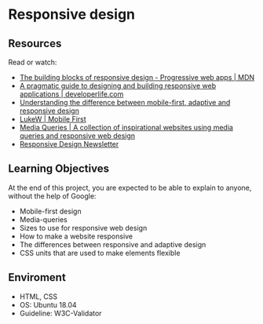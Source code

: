 # Responsive design

## Resources

Read or watch:

* [The building blocks of responsive design - Progressive web apps | MDN](https://developer.mozilla.org/en-US/docs/Web/Progressive_web_apps/Responsive/responsive_design_building_blocks)
* [A pragmatic guide to designing and building responsive web applications | developerlife.com](https://developerlife.com/2019/08/25/guide-to-building-responsive-web-apps/)
* [Understanding the difference between mobile-first, adaptive and responsive design](https://fredericgonzalo.com/en/2017/03/01/understanding-the-difference-between-mobile-first-adaptive-and-responsive-design/)
* [LukeW | Mobile First](https://www.lukew.com/ff/entry.asp?933)
* [Media Queries | A collection of inspirational websites using media queries and responsive web design](https://mediaqueri.es/)
* [Responsive Design Newsletter](https://responsivedesign.is/newsletter/)

## Learning Objectives

At the end of this project, you are expected to be able to explain to anyone, without the help of Google:

* Mobile-first design
* Media-queries
* Sizes to use for responsive web design
* How to make a website responsive
* The differences between responsive and adaptive design
* CSS units that are used to make elements flexible

## Enviroment

* HTML, CSS
* OS: Ubuntu 18.04
* Guideline: W3C-Validator